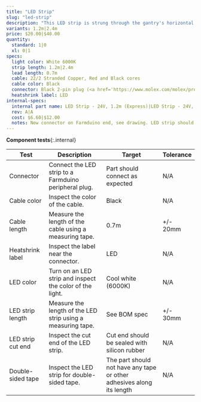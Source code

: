 ```yaml
---
title: "LED Strip"
slug: "led-strip"
description: "This LED strip is strung through the gantry's horizontal cable carrier supports so that you can light up your garden at night to show friends or for easy harvesting. Please note: this is not a grow light."
variants: 1.2m|2.4m
price: $20.00|$40.00
quantity:
  standard: 1|0
  xl: 0|1
specs:
  light color: White 6000K
  strip length: 1.2m|2.4m
  lead length: 0.7m
  cable: 22/2 Stranded Copper, Red and Black cores
  cable color: Black
  connector: Black 2-pin plug (<a href='https://www.molex.com/molex/products/part-detail/crimp_housings/0050579402'>Molex 50579402</a>)
  heatshrink label: LED
internal-specs:
  internal part name: LED Strip - 24V, 1.2m (Express)|LED Strip - 24V, 3.0m (Express XL)
  rev: A|A
  cost: $6.60|$12.00
  notes: New connector on Farmduino end, see drawing. LED strip should NOT have an adhesive backing. Cut end must be dipped in silicon to seal.
---
```


**Component tests**{:.internal}

|Test         |Description  |Target       |Tolerance    |
|-------------|-------------|-------------|-------------|
|Connector    |Connect the LED strip to a Farmduino peripheral plug.|Part should connect as expected|N/A
|Cable color  |Inspect the color of the cable.|Black|N/A
|Cable length |Measure the length of the cable using a measuring tape.|0.7m|+/- 20mm
|Heatshrink label|Inspect the label near the connector.|LED|N/A
|LED color    |Turn on an LED strip and inspect the color of the light.|Cool white (6000K)|N/A
|LED strip length|Measure the length of the LED strip using a measuring tape.|See BOM spec|+/- 30mm
|LED strip cut end|Inspect the cut end of the LED strip.|Cut end should be sealed with silicon rubber|N/A
|Double-sided tape|Inspect the LED strip for double-sided tape.|The part should not have any tape or other adhesives along its length|N/A
